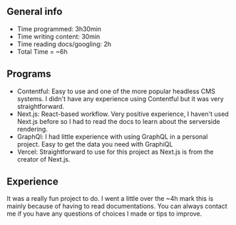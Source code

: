 ## General info

- Time programmed: 3h30min
- Time writing content: 30min
- Time reading docs/googling: 2h
- Total Time = ~6h

## Programs

- Contentful: Easy to use and one of the more popular headless CMS systems. I didn't have any experience using Contentful but it was very straightforward.
- Next.js: React-based workflow. Very positive experience, I haven't used Next.js before so I had to read the docs to learn about the serverside rendering.
- GraphQl: I had little experience with using GraphQL in a personal project. Easy to get the data you need with GraphiQL
- Vercel: Straightforward to use for this project as Next.js is from the creator of Next.js.

## Experience

It was a really fun project to do. I went a little over the ~4h mark this is mainly because of having to read documentations. You can always contact me if you have any questions of choices I made or tips to improve.